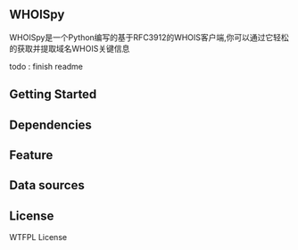 WHOISpy  
----------------------  
WHOISpy是一个Python编写的基于RFC3912的WHOIS客户端,你可以通过它轻松的获取并提取域名WHOIS关键信息
  
  todo : finish readme
## Getting Started  

## Dependencies

## Feature

## Data sources

## License
WTFPL License

